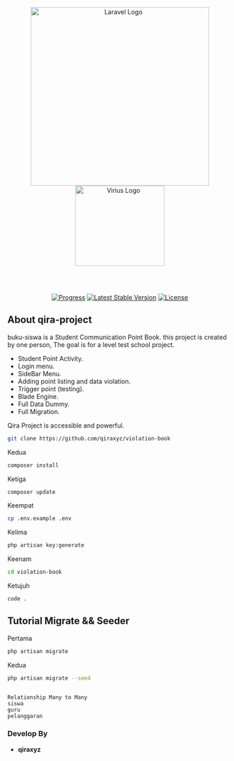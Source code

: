 <p align="center"><a href="https://laravel.com" target="_blank"><img src="https://raw.githubusercontent.com/laravel/art/master/logo-lockup/5%20SVG/2%20CMYK/1%20Full%20Color/laravel-logolockup-cmyk-red.svg" width="400" alt="Laravel Logo"></a><a href="http://virius.eu.org" target="_blank"><img src="https://i.ibb.co/gt8XvvN/logo-viriustrade.png" width="200" height="180" alt="Virius Logo"></a></p>

<br>
<br>

<p align="center">
<a href="https://github.com/qiraxyz/viriustrade/blob/main/README.md"><img src="https://img.shields.io/badge/status-progress-brightgreen" alt="Progress"></a>
<a href="https://github.com/qiraxyz/viriustrade/releases"><img src="https://img.shields.io/badge/Version-2.0.1-blue" alt="Latest Stable Version"></a>
<a href="https://github.com/qiraxyz/viriustrade/blob/main/LICENSE"><img src="https://img.shields.io/badge/license-Apache%202.0-green" alt="License"></a>
</p>

## About qira-project

buku-siswa is a Student Communication Point Book. this project is created by one person, The goal is for a level test school project.

- Student Point Activity.
- Login menu.
- SideBar Menu.
- Adding point listing and data violation.
- Trigger point (testing).
- Blade Engine.
- Full Data Dummy.
- Full Migration.

Qira Project is accessible and powerful.

```sh
git clone https://github.com/qiraxyz/violation-book
```
Kedua
```sh
composer install
```
Ketiga
```sh
composer update
```
Keempat
```sh
cp .env.example .env
```
Kelima
```sh
php artisan key:generate
```
Keenam
```sh
cd violation-book
```
Ketujuh
```sh
code .
```

## Tutorial Migrate && Seeder
Pertama
```sh
php artisan migrate
```
Kedua
```sh
php artisan migrate --seed
```

<code>
Relationship Many to Many
siswa
guru
pelanggaran
</code>






### Develop By

- **qiraxyz**
